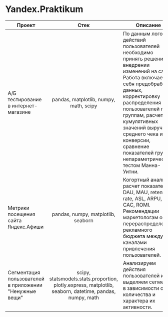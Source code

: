 # Yandex.Praktikum

| Проект | Стек | Описание|
| ----- |:---:| ----- |
| A/Б тестирование в интернет-магазине | pandas, matplotlib, numpy, math, scipy | По данным логов действий пользователей необходимо принять решение о внедрении изменений на сайт. Работа включает в себя предобработку данных, корректировку распределения пользователей по группам, расчет кумулятивных значений выручки, среднего чека и конверсии, сравнение показателей групп непараметрическим тестом Манна-Уитни.|
| Метрики посещения сайта Яндекс.Афиши | pandas, numpy, matplotlib, seaborn | Когортный анализ и расчет показателей: DAU, MAU, retention rate, ASL, ARPU, LTV, CAC, ROMI. Рекомендации маркетологам о перераспределении рекламного бюджета между каналами привлечения пользователей.|
| Сегментация пользователей в приложении "Ненужные вещи"| scipy, statsmodels.stats.proportion, plotly.express, matplotlib, seaborn, datetime, pandas, numpy, math | Анализируем действия пользователей и выделяем сегменты в зависимости от количества и характера их активности.|
